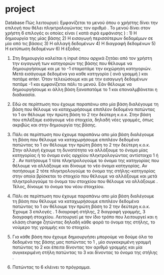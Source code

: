 # project
Database 
Πώς λειτουργεί:
Εμφανίζεται το μενού όπου ο χρήστης δίνει την επιλογή που θέλει πληκτρολογώντας τον αριθμό .
Το μενού δίνει στον χρήστη 6 επιλογές οι οποίες είναι ( κατά σιρά εμφάνισης ) :
    1) Η δημιουργία της μίας βάσης 
    2) Η εισαγωγή περισσότερων δεδομέμων σε μία από τις βάσεις 
    3) Η αλλαγή δεδομένων
    4) Η διαγραφή δεδομένων 
    5) Η εκτύπωση δεδομένων
    6) Η έξοδος


1) Στη δημιουργία καλείται η input όπου αρχικά ζητάει από τον χρήστη την ειγαγωγή των κατηγοριών της βάσης που θέλουμε να δημιουργήσουμε
και με το -1 σταματάμε την εκχώρηση κατηγοριών. Μετά εισάγουμε δεδομένα για καθε κατηγορία ( ανά γραμμή ) και πατάμε enter. Όταν 
τελειώσουμε και με την εισαγωγή δεδομένων πατάμε -1 και εμφανίζεται πάλι το μενού. Εάν θέλουμε να δημιουργήσουμε κι άλλη βάση ξαναπατάμε 
το 1 και επαναλμβάνεται η διαδικασία.

2) Εδώ σε περίπτωση που έχουμε παραπάνω απο μία βάση διαλέγουμε τη βάση που θέλουμε να καταχωρήσουμε επιπλέον δεδομένα πατώντας το 1 αν
θέλουμε την πρώτη βάση το 2 την δεύτερη κ.ο.κ. Στην βάση που επιλέξαμε εισάγουμε νέα στοιχεία, δηλαδή νέες γραμμές, όπως ακριβώς και στην δημιουργία της βάσης.

3) Πάλι σε περίπτωση που έχουμε παραπάνω απο μία βάση διαλέγουμε τη βάση που θέλουμε να καταχωρήσουμε επιπλέον δεδομένα πατώντας το 1 αν
θέλουμε την πρώτη βάση το 2 την δεύτερη κ.ο.κ. Στην αλλαγή έχουμε τη δυνατότητα να αλλάξουμε το όνομα μίας κατηγορίας ή το όνομα ενός αρχείου πληκτρολογώντας αντίστοιχα 1 ή 2 . Αν πατήσουμε 1 τότε πληκτρολογούμε το όνομα της κατηγορίας που θέλουμε να αλλάξουμε και δίνουμε το νέο όνομα κατηγορίας. Αν πατήσουμε 2 τότε πληκτρολογούμε το όνομα της στήλης-κατηγορίας στην οποία βρίσκεται το στοιχείο που θέλουμε να αλλάξουμε και μετά πληκτρολογούμε το όνομα του στοιχείου που θέλουμε να αλλάξουμε . Τέλος, δίνουμε το όνομα του νέου στοιχείου.

4) Πάλι σε περίπτωση που έχουμε παραπάνω απο μία βάση διαλέγουμε τη βάση που θέλουμε να καταχωρήσουμε επιπλέον δεδομένα πατώντας το 1 αν
θέλουμε την πρώτη βάση το 2 την δεύτερη κ.ο.κ. Έχουμε 3 επιλογές . 1 διαγραφή στήλης, 2 διαγραφή γραμμής, 3 διαγραφή στοιχείου. Λειτουργεί 
με τον ίδιο τρόπο που λειτουργεί και η κλάση change ζητώντας δηλαδή κάθε φορά το όνομα της στήλης, το νούμερο της γραμμής και το στοιχείο.

5) Για κάθε βάση που έχουμε δημιουργήσει μπορούμε να δούμε όλα τα δεδομένα της βάσης μας πατώντας το 1 , μία συγκεκριμένη γραμμή πατώντας το 2 και έπειτα δίνοντας τον αριθμό γραμμής και μία συγκεκριμένη στήλη πατώντας το 3 και δίνοντας το όνομα της στήλης .

6) Πατώντας το 6 κλέινει το πρόγραμμα.
